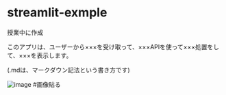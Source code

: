 # streamlit-exmple
授業中に作成

このアプリは、ユーザーから×××を受け取って、×××APIを使って×××処置をして、×××を表示します。

(.mdは、マークダウン記法という書き方です)

![image](./image.png) #画像貼る